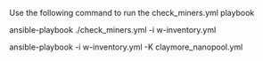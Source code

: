 Use the following command to run the check_miners.yml playbook

ansible-playbook ./check_miners.yml -i w-inventory.yml

ansible-playbook -i w-inventory.yml -K claymore_nanopool.yml
